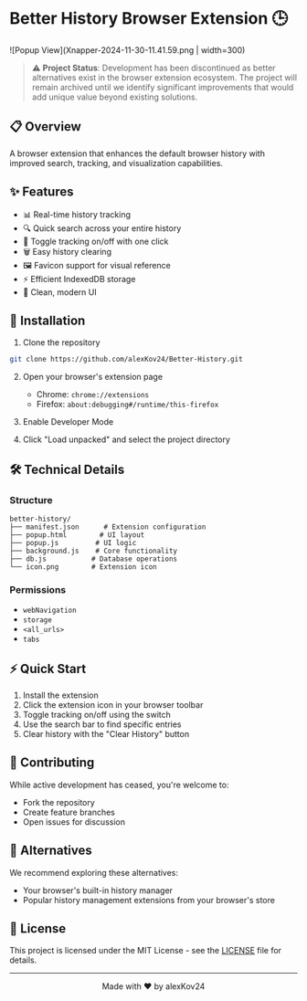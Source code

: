 # Better History Browser Extension 🕒

![Popup View](Xnapper-2024-11-30-11.41.59.png | width=300)

> ⚠️ **Project Status**: Development has been discontinued as better alternatives exist in the browser extension ecosystem. The project will remain archived until we identify significant improvements that would add unique value beyond existing solutions.

## 📋 Overview

A browser extension that enhances the default browser history with improved search, tracking, and visualization capabilities.



## ✨ Features

- 📊 Real-time history tracking
- 🔍 Quick search across your entire history
- 🎯 Toggle tracking on/off with one click
- 🗑️ Easy history clearing
- 🖼️ Favicon support for visual reference
- ⚡ Efficient IndexedDB storage
- 📱 Clean, modern UI

## 🚀 Installation

1. Clone the repository
```bash
git clone https://github.com/alexKov24/Better-History.git
```

2. Open your browser's extension page
   - Chrome: `chrome://extensions`
   - Firefox: `about:debugging#/runtime/this-firefox`

3. Enable Developer Mode

4. Click "Load unpacked" and select the project directory

## 🛠️ Technical Details

### Structure
```
better-history/
├── manifest.json      # Extension configuration
├── popup.html        # UI layout
├── popup.js         # UI logic
├── background.js    # Core functionality
├── db.js           # Database operations
└── icon.png        # Extension icon
```

### Permissions
- `webNavigation`
- `storage`
- `<all_urls>`
- `tabs`

## ⚡ Quick Start

1. Install the extension
2. Click the extension icon in your browser toolbar
3. Toggle tracking on/off using the switch
4. Use the search bar to find specific entries
5. Clear history with the "Clear History" button

## 🤝 Contributing

While active development has ceased, you're welcome to:
- Fork the repository
- Create feature branches
- Open issues for discussion

## 🔄 Alternatives

We recommend exploring these alternatives:
- Your browser's built-in history manager
- Popular history management extensions from your browser's store

## 📝 License

This project is licensed under the MIT License - see the [LICENSE](LICENSE) file for details.

---

<div align="center">
Made with ❤️ by alexKov24
</div>
